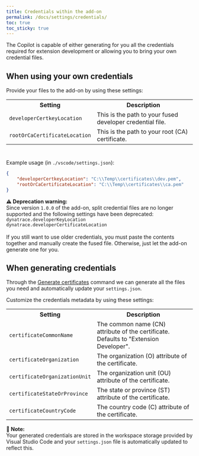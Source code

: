 ```yaml
---
title: Credentials within the add-on
permalink: /docs/settings/credentials/
toc: true
toc_sticky: true
---
```


The Copilot is capable of either generating for you all the credentials required for extension
development or allowing you to bring your own credential files.

## When using your own credentials

Provide your files to the add-on by using these settings:

<table style="margin-bottom: 40px;">
  <tr>
    <th>Setting</th>
    <th>Description</th>
  </tr>
  <tr>
    <td><code>developerCertkeyLocation</code></td>
    <td>This is the path to your fused developer credential file.</td>
  </tr>
  <tr>
    <td><code>rootOrCaCertificateLocation</code></td>
    <td>This is the path to your root (CA) certificate.</td>
  </tr>
</table>

Example usage (in `./vscode/settings.json`):

```json
{
    "developerCertkeyLocation": "C:\\Temp\\certificates\\dev.pem",
    "rootOrCaCertificateLocation": "C:\\Temp\\certificates\\ca.pem"
}
```

<p class="notice--warning">
    <strong>⚠️ Deprecation warning:</strong>
    <br/>
    Since version <code>1.0.0</code> of the add-on, split credential files are no longer
    supported and the following settings have been deprecated:
    <br/>
    <code>dynatrace.developerKeyLocation</code>
    <br/>
    <code>dynatrace.developerCertificateLocation</code>
    <br/>
    <br/>
    If you still want to use older credentials, you must paste the contents together and
    manually create the fused file. Otherwise, just let the add-on generate one for you.
</p>

## When generating credentials

Through the [Generate certificates](/docs/cmd/generate-certificates)
command we can generate all the files you need and automatically update your `settings.json`.

Customize the credentials metadata by using these settings:
<table>
  <tr>
    <th>Setting</th>
    <th>Description</th>
  </tr>
  <tr>
    <td><code>certificateCommonName</code></td>
    <td>The common name (CN) attribute of the certificate. Defaults to "Extension Developer".</td>
  </tr>
  <tr>
    <td><code>certificateOrganization</code></td>
    <td>The organization (O) attribute of the certificate.</td>
  </tr>
  <tr>
    <td><code>certificateOrganizationUnit</code></td>
    <td>The organization unit (OU) attribute of the certificate.</td>
  </tr>
  <tr>
    <td><code>certificateStateOrProvince</code></td>
    <td>The state or province (ST) attribute of the certificate.</td>
  </tr>
  <tr>
    <td><code>certificateCountryCode</code></td>
    <td>The country code (C) attribute of the certificate.</td>
  </tr>
</table>

<p class="notice--info">
    <strong>📝 Note:</strong>
    <br/>
    Your generated credentials are stored in the workspace storage provided by Visual Studio
    Code and your <code>settings.json</code> file is automatically updated to reflect this.
</p>
